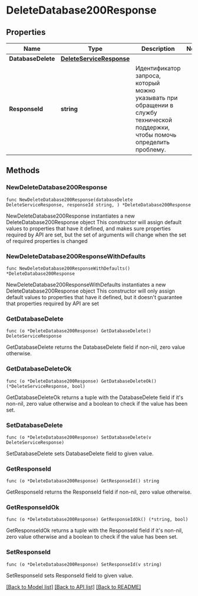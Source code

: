 # DeleteDatabase200Response

## Properties

Name | Type | Description | Notes
------------ | ------------- | ------------- | -------------
**DatabaseDelete** | [**DeleteServiceResponse**](DeleteServiceResponse.md) |  | 
**ResponseId** | **string** | Идентификатор запроса, который можно указывать при обращении в службу технической поддержки, чтобы помочь определить проблему. | 

## Methods

### NewDeleteDatabase200Response

`func NewDeleteDatabase200Response(databaseDelete DeleteServiceResponse, responseId string, ) *DeleteDatabase200Response`

NewDeleteDatabase200Response instantiates a new DeleteDatabase200Response object
This constructor will assign default values to properties that have it defined,
and makes sure properties required by API are set, but the set of arguments
will change when the set of required properties is changed

### NewDeleteDatabase200ResponseWithDefaults

`func NewDeleteDatabase200ResponseWithDefaults() *DeleteDatabase200Response`

NewDeleteDatabase200ResponseWithDefaults instantiates a new DeleteDatabase200Response object
This constructor will only assign default values to properties that have it defined,
but it doesn't guarantee that properties required by API are set

### GetDatabaseDelete

`func (o *DeleteDatabase200Response) GetDatabaseDelete() DeleteServiceResponse`

GetDatabaseDelete returns the DatabaseDelete field if non-nil, zero value otherwise.

### GetDatabaseDeleteOk

`func (o *DeleteDatabase200Response) GetDatabaseDeleteOk() (*DeleteServiceResponse, bool)`

GetDatabaseDeleteOk returns a tuple with the DatabaseDelete field if it's non-nil, zero value otherwise
and a boolean to check if the value has been set.

### SetDatabaseDelete

`func (o *DeleteDatabase200Response) SetDatabaseDelete(v DeleteServiceResponse)`

SetDatabaseDelete sets DatabaseDelete field to given value.


### GetResponseId

`func (o *DeleteDatabase200Response) GetResponseId() string`

GetResponseId returns the ResponseId field if non-nil, zero value otherwise.

### GetResponseIdOk

`func (o *DeleteDatabase200Response) GetResponseIdOk() (*string, bool)`

GetResponseIdOk returns a tuple with the ResponseId field if it's non-nil, zero value otherwise
and a boolean to check if the value has been set.

### SetResponseId

`func (o *DeleteDatabase200Response) SetResponseId(v string)`

SetResponseId sets ResponseId field to given value.



[[Back to Model list]](../README.md#documentation-for-models) [[Back to API list]](../README.md#documentation-for-api-endpoints) [[Back to README]](../README.md)



